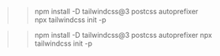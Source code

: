 >> npm install -D tailwindcss@3 postcss autoprefixer                                                                                    
>> npx tailwindcss init -p

>> npm install -D tailwindcss@3 postcss autoprefixer
>> npx tailwindcss init -p